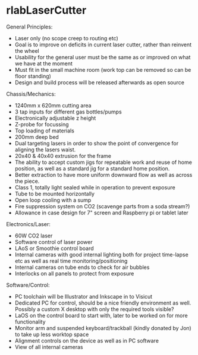 rlabLaserCutter
===============

General Principles:
* Laser only (no scope creep to routing etc)
* Goal is to improve on deficits in current laser cutter, rather than reinvent the wheel
* Usability for the general user must be the same as or improved on what we have at the moment
* Must fit in the small machine room (work top can be removed so can be floor standing)
* Design and build process will be released afterwards as open source

Chassis/Mechanics:
* 1240mm x 620mm cutting area
* 3 tap inputs for different gas bottles/pumps
* Electronically adjustable z height
* Z-probe for focussing
* Top loading of materials
* 200mm deep bed
* Dual targeting lasers in order to show the point of convergence for aligning the lasers waist.
* 20x40 & 40x40 extrusion for the frame
* The ability to accept custom jigs for repeatable work and reuse of home position, as well as a standard jig for a standard home position.
* Better extraction to have more uniform downward flow as well as across the piece.
* Class 1, totally light sealed while in operation to prevent exposure
* Tube to be mounted horizontally
* Open loop cooling with a sump
* Fire suppression system on CO2 (scavenge parts from a soda stream?)
* Allowance in case design for 7" screen and Raspberry pi or tablet later

Electronics/Laser:
* 60W CO2 laser
* Software control of laser power
* LAoS or Smoothie control board
* Internal cameras with good internal lighting both for project time-lapse etc as well as real time monitoring/positioning
* Internal cameras on tube ends to check for air bubbles
* Interlocks on all panels to protect from exposure

Software/Control:
* PC toolchain will be Illustrator and Inkscape in to Visicut
* Dedicated PC for control, should be a nice friendly environment as well. Possibly a custom X desktop with only the required tools visible?
* LaOS on the control board to start with, later to be worked on for more functionality
* Monitor arm and suspended keyboard/trackball (kindly donated by Jon) to take up less worktop space
* Alignment controls on the device as well as in PC software
* View of all internal cameras
